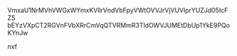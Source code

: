 VmxaU1NrMVhVWGxWYmxKVllrVndVbFpyVWtOVVJrVjVUVlprYUZJd05IcFZS
bEYzVXpCT2RGVnFVbXRrCmVqQTVRMmR3TldOWVJUMEtDbUp1YkE9PQoKYnJw

nxf